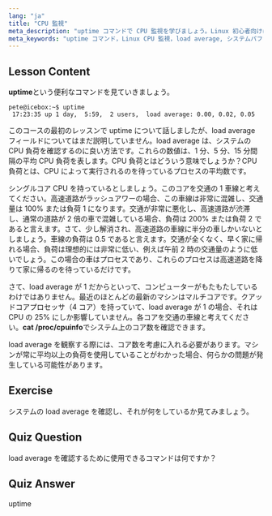 ```yaml
---
lang: "ja"
title: "CPU 監視"
meta_description: "uptime コマンドで CPU 監視を学びましょう。Linux 初心者向けに、load average、CPU 使用率、システムパフォーマンスの解釈方法を理解します。"
meta_keywords: "uptime コマンド，Linux CPU 監視，load average, システムパフォーマンス，Linux チュートリアル，初心者ガイド"
---
```


## Lesson Content

**uptime**という便利なコマンドを見ていきましょう。

```
pete@icebox:~$ uptime
 17:23:35 up 1 day,  5:59,  2 users,  load average: 0.00, 0.02, 0.05
```

このコースの最初のレッスンで uptime について話しましたが、load average フィールドについてはまだ説明していません。load average は、システムの CPU 負荷を確認するのに良い方法です。これらの数値は、1 分、5 分、15 分間隔の平均 CPU 負荷を表します。CPU 負荷とはどういう意味でしょうか？CPU 負荷とは、CPU によって実行されるのを待っているプロセスの平均数です。

シングルコア CPU を持っているとしましょう。このコアを交通の 1 車線と考えてください。高速道路がラッシュアワーの場合、この車線は非常に混雑し、交通量は 100% または負荷 1 になります。交通が非常に悪化し、高速道路が渋滞し、通常の道路が 2 倍の車で混雑している場合、負荷は 200% または負荷 2 であると言えます。さて、少し解消され、高速道路の車線に半分の車しかいないとしましょう。車線の負荷は 0.5 であると言えます。交通が全くなく、早く家に帰れる場合、負荷は理想的には非常に低い、例えば午前 2 時の交通量のように低いでしょう。この場合の車はプロセスであり、これらのプロセスは高速道路を降りて家に帰るのを待っているだけです。

さて、load average が 1 だからといって、コンピューターがもたもたしているわけではありません。最近のほとんどの最新のマシンはマルチコアです。クアッドコアプロセッサ（4 コア）を持っていて、load average が 1 の場合、それは CPU の 25% にしか影響していません。各コアを交通の車線と考えてください。**cat /proc/cpuinfo**でシステム上のコア数を確認できます。

load average を観察する際には、コア数を考慮に入れる必要があります。マシンが常に平均以上の負荷を使用していることがわかった場合、何らかの問題が発生している可能性があります。

## Exercise

システムの load average を確認し、それが何をしているか見てみましょう。

## Quiz Question

load average を確認するために使用できるコマンドは何ですか？

## Quiz Answer

uptime

